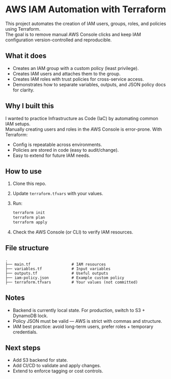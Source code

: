 # AWS IAM Automation with Terraform

This project automates the creation of IAM users, groups, roles, and policies using Terraform.  
The goal is to remove manual AWS Console clicks and keep IAM configuration version-controlled and reproducible.

## What it does
- Creates an IAM group with a custom policy (least privilege).
- Creates IAM users and attaches them to the group.
- Creates IAM roles with trust policies for cross-service access.
- Demonstrates how to separate variables, outputs, and JSON policy docs for clarity.

## Why I built this
I wanted to practice Infrastructure as Code (IaC) by automating common IAM setups.  
Manually creating users and roles in the AWS Console is error-prone. With Terraform:
- Config is repeatable across environments.
- Policies are stored in code (easy to audit/change).
- Easy to extend for future IAM needs.

## How to use
1. Clone this repo.
2. Update `terraform.tfvars` with your values.
3. Run:

   ```bash
   terraform init
   terraform plan
   terraform apply
4. Check the AWS Console (or CLI) to verify IAM resources.

## File structure

```text
.
├── main.tf                  # IAM resources
├── variables.tf             # Input variables
├── outputs.tf               # Useful outputs
├── iam-policy.json          # Example custom policy
├── terraform.tfvars         # Your values (not committed)
```

## Notes

* Backend is currently local state. For production, switch to S3 + DynamoDB lock.
* Policy JSON must be valid — AWS is strict with commas and structure.
* IAM best practice: avoid long-term users, prefer roles + temporary credentials.

## Next steps

* Add S3 backend for state.
* Add CI/CD to validate and apply changes.
* Extend to enforce tagging or cost controls.
